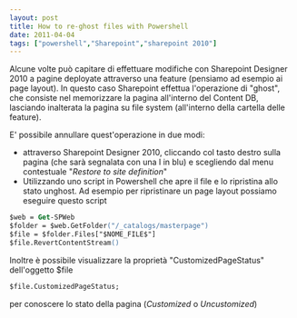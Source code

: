 ```yaml
---
layout: post
title: How to re-ghost files with Powershell
date: 2011-04-04
tags: ["powershell","Sharepoint","sharepoint 2010"]
---
```


Alcune volte può capitare di effettuare modifiche con Sharepoint Designer 2010 a pagine deployate attraverso una feature (pensiamo ad esempio ai page layout). In questo caso Sharepoint effettua l'operazione di "ghost", che consiste nel memorizzare la pagina all'interno del Content DB, lasciando inalterata la pagina su file system (all'interno della cartella delle feature).

E' possibile annullare quest'operazione in due modi:

*   attraverso Sharepoint Designer 2010, cliccando col tasto destro sulla pagina (che sarà segnalata con una I in blu) e scegliendo dal menu contestuale "_Restore to site definition_"
*   Utilizzando uno script in Powershell che apre il file e lo ripristina allo stato unghost. Ad esempio per ripristinare un page layout possiamo eseguire questo script
``` ps
$web = Get-SPWeb
$folder = $web.GetFolder("/_catalogs/masterpage")
$file = $folder.Files["$NOME_FILE$"]
$file.RevertContentStream()
```
Inoltre è possibile visualizzare la proprietà "CustomizedPageStatus" dell'oggetto $file

``` ps
$file.CustomizedPageStatus;
```

per conoscere lo stato della pagina (_Customized_ o _Uncustomized_)